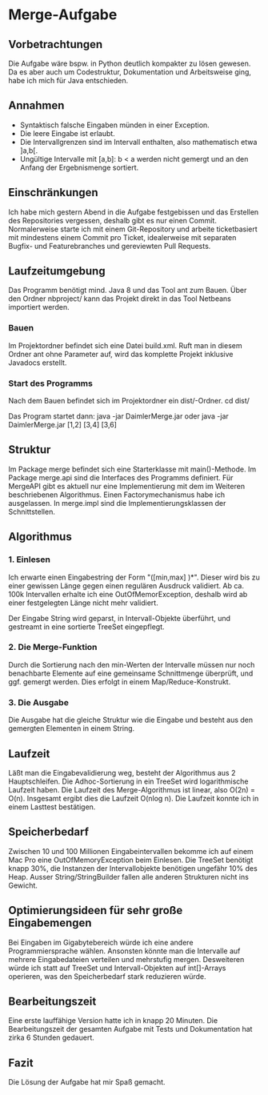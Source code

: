 
# Merge-Aufgabe

## Vorbetrachtungen

Die Aufgabe wäre bspw. in Python deutlich kompakter zu lösen gewesen. Da es aber
auch um Codestruktur, Dokumentation und Arbeitsweise ging, habe ich mich für
Java entschieden.


## Annahmen

- Syntaktisch falsche Eingaben münden in einer Exception. 
- Die leere Eingabe ist erlaubt. 
- Die Intervallgrenzen sind im Intervall enthalten, also mathematisch etwa ]a,b[.
- Ungültige Intervalle mit [a,b]: b < a werden nicht gemergt und an den Anfang
  der Ergebnismenge sortiert.

## Einschränkungen

Ich habe mich gestern Abend in die Aufgabe festgebissen und das Erstellen 
des Repositories vergessen, deshalb gibt es nur einen Commit. 
Normalerweise starte ich mit einem Git-Repository und arbeite ticketbasiert mit
mindestens einem Commit pro Ticket, idealerweise mit separaten Bugfix- und 
Featurebranches und gereviewten Pull Requests. 


## Laufzeitumgebung

Das Programm benötigt mind. Java 8 und das Tool ant zum Bauen.
Über den Ordner nbproject/ kann das Projekt direkt in das Tool
Netbeans importiert werden.

### Bauen

Im Projektordner befindet sich eine Datei build.xml. Ruft man in diesem
Ordner ant ohne Parameter auf, wird das komplette Projekt inklusive Javadocs
erstellt.

### Start des Programms

Nach dem Bauen befindet sich im Projektordner ein dist/-Ordner. 
cd dist/

Das Program startet dann:
java -jar DaimlerMerge.jar
oder
java -jar DaimlerMerge.jar [1,2] [3,4] [3,6]

## Struktur

Im Package merge befindet sich eine Starterklasse mit main()-Methode. Im
Package merge.api sind die Interfaces des Programms definiert. Für MergeAPI gibt
es aktuell nur eine Implementierung mit dem im Weiteren beschriebenen Algorithmus.
Einen Factorymechanismus habe ich ausgelassen. In merge.impl sind die 
Implementierungsklassen der Schnittstellen. 

## Algorithmus

### 1. Einlesen

Ich erwarte einen Eingabestring der Form "([min,max] )*". Dieser wird bis zu 
einer gewissen Länge gegen einen regulären Ausdruck validiert. Ab ca. 100k 
Intervallen erhalte ich eine OutOfMemorException, deshalb wird ab einer festgelegten
Länge nicht mehr validiert.

Der Eingabe String wird geparst, in Intervall-Objekte überführt, und gestreamt in
eine sortierte TreeSet eingepflegt.

### 2. Die Merge-Funktion

Durch die Sortierung nach den min-Werten der Intervalle müssen nur noch benachbarte
Elemente auf eine gemeinsame Schnittmenge überprüft, und ggf. gemergt werden. 
Dies erfolgt in einem Map/Reduce-Konstrukt.


### 3. Die Ausgabe

Die Ausgabe hat die gleiche Struktur wie die Eingabe und besteht aus den
gemergten Elementen in einem String.


## Laufzeit

Läßt man die Eingabevalidierung weg, besteht der Algorithmus aus 2 Hauptschleifen.
Die Adhoc-Sortierung in ein TreeSet wird logarithmische Laufzeit haben. Die
Laufzeit des Merge-Algorithmus ist linear, also O(2n) = O(n). 
Insgesamt ergibt dies die Laufzeit O(nlog n).
Die Laufzeit konnte ich in einem Lasttest bestätigen.

## Speicherbedarf

Zwischen 10 und 100 Millionen Eingabeintervallen bekomme ich auf einem Mac Pro
eine OutOfMemoryException beim Einlesen. Die TreeSet benötigt knapp 30%, die Instanzen der 
Intervallobjekte benötigen ungefähr 10% des Heap. Ausser String/StringBuilder fallen
alle anderen Strukturen nicht ins Gewicht.

## Optimierungsideen für sehr große Eingabemengen

Bei Eingaben im Gigabytebereich würde ich eine andere Programmiersprache wählen.
Ansonsten könnte man die Intervalle auf mehrere Eingabedateien verteilen und
mehrstufig mergen. Desweiteren würde ich statt auf TreeSet und Intervall-Objekten
auf int[]-Arrays operieren, was den Speicherbedarf stark reduzieren würde.

## Bearbeitungszeit

Eine erste lauffähige Version hatte ich in knapp 20 Minuten. Die Bearbeitungszeit
der gesamten Aufgabe mit Tests und Dokumentation hat zirka 6 Stunden gedauert.

## Fazit

Die Lösung der Aufgabe hat mir Spaß gemacht.